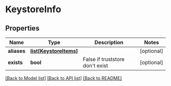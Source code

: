 # KeystoreInfo

## Properties
Name | Type | Description | Notes
------------ | ------------- | ------------- | -------------
**aliases** | [**list[KeystoreItems]**](KeystoreItems.md) |  | [optional] 
**exists** | **bool** | False if truststore don&#39;t exist | [optional] 

[[Back to Model list]](../README.md#documentation-for-models) [[Back to API list]](../README.md#documentation-for-api-endpoints) [[Back to README]](../README.md)


